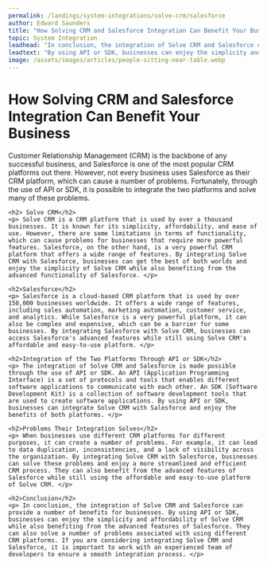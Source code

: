 ```yaml
---
permalink: /landings/system-integrations/solve-crm/salesforce
author: Edward Saunders
title: "How Solving CRM and Salesforce Integration Can Benefit Your Business"
topic: System Integration
leadhead: "In conclusion, the integration of Solve CRM and Salesforce can provide a number of benefits for businesses"
leadtext: "By using API or SDK, businesses can enjoy the simplicity and affordability of Solve CRM while also benefiting from the advanced features of Salesforce. They can also solve a number of problems associated with using different CRM platforms. If you are considering integrating Solve CRM and Salesforce, it is important to work with an experienced team of developers to ensure a smooth integration process."
image: /assets/images/articles/people-sitting-near-table.webp
---
```

<div class="arttext">	<h1>How Solving CRM and Salesforce Integration Can Benefit Your Business </h1>
	<p> Customer Relationship Management (CRM) is the backbone of any successful business, and Salesforce is one of the most popular CRM platforms out there. However, not every business uses Salesforce as their CRM platform, which can cause a number of problems. Fortunately, through the use of API or SDK, it is possible to integrate the two platforms and solve many of these problems. </p>

	<h2> Solve CRM</h2>
	<p> Solve CRM is a CRM platform that is used by over a thousand businesses. It is known for its simplicity, affordability, and ease of use. However, there are some limitations in terms of functionality, which can cause problems for businesses that require more powerful features. Salesforce, on the other hand, is a very powerful CRM platform that offers a wide range of features. By integrating Solve CRM with Salesforce, businesses can get the best of both worlds and enjoy the simplicity of Solve CRM while also benefiting from the advanced functionality of Salesforce. </p>

	<h2>Salesforce</h2>
	<p> Salesforce is a cloud-based CRM platform that is used by over 150,000 businesses worldwide. It offers a wide range of features, including sales automation, marketing automation, customer service, and analytics. While Salesforce is a very powerful platform, it can also be complex and expensive, which can be a barrier for some businesses. By integrating Salesforce with Solve CRM, businesses can access Salesforce's advanced features while still using Solve CRM's affordable and easy-to-use platform. </p>

	<h2>Integration of the Two Platforms Through API or SDK</h2>
	<p> The integration of Solve CRM and Salesforce is made possible through the use of API or SDK. An API (Application Programming Interface) is a set of protocols and tools that enables different software applications to communicate with each other. An SDK (Software Development Kit) is a collection of software development tools that are used to create software applications. By using API or SDK, businesses can integrate Solve CRM with Salesforce and enjoy the benefits of both platforms. </p>

	<h2>Problems Their Integration Solves</h2>
	<p> When businesses use different CRM platforms for different purposes, it can create a number of problems. For example, it can lead to data duplication, inconsistencies, and a lack of visibility across the organization. By integrating Solve CRM with Salesforce, businesses can solve these problems and enjoy a more streamlined and efficient CRM process. They can also benefit from the advanced features of Salesforce while still using the affordable and easy-to-use platform of Solve CRM. </p>

	<h2>Conclusion</h2>
	<p> In conclusion, the integration of Solve CRM and Salesforce can provide a number of benefits for businesses. By using API or SDK, businesses can enjoy the simplicity and affordability of Solve CRM while also benefiting from the advanced features of Salesforce. They can also solve a number of problems associated with using different CRM platforms. If you are considering integrating Solve CRM and Salesforce, it is important to work with an experienced team of developers to ensure a smooth integration process. </p>
</div>